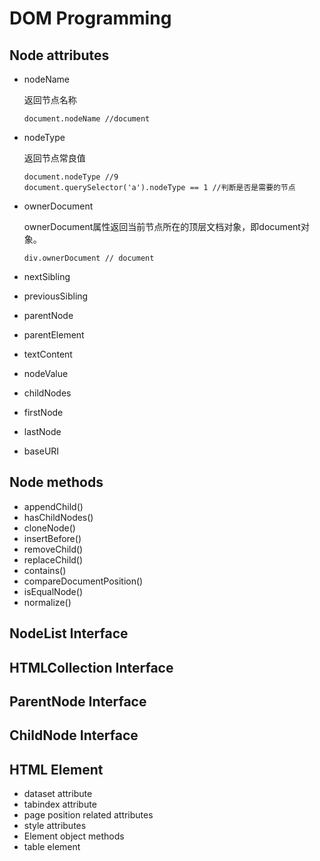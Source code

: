 # DOM Programming

## Node attributes

* nodeName

  返回节点名称
  
      document.nodeName //document
  
* nodeType

  返回节点常良值
  
      document.nodeType //9
      document.querySelector('a').nodeType == 1 //判断是否是需要的节点
  
* ownerDocument

  ownerDocument属性返回当前节点所在的顶层文档对象，即document对象。
  
      div.ownerDocument // document
      
* nextSibling
* previousSibling
* parentNode
* parentElement
* textContent
* nodeValue
* childNodes
* firstNode
* lastNode
* baseURI


## Node methods

* appendChild()
* hasChildNodes()
* cloneNode()
* insertBefore()
* removeChild()
* replaceChild()
* contains()
* compareDocumentPosition()
* isEqualNode()
* normalize()

## NodeList Interface

## HTMLCollection Interface

## ParentNode Interface

## ChildNode Interface

## HTML Element

* dataset attribute
* tabindex attribute
* page position related attributes
* style attributes
* Element object methods
* table element
